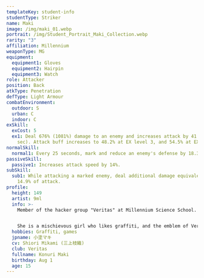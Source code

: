 ```yaml
---
templateKey: student-info
studentType: Striker
name: Maki
image: /img/maki_01.webp
portrait: /img/Student_Portrait_Maki_Collection.webp
rarity: "3"
affiliation: Millennium
weaponType: MG
equipment:
  equipment1: Gloves
  equipment2: Hairpin
  equipment3: Watch
role: Attacker
position: Back
atkType: Penetration
defType: Light Armour
combatEnvironment:
  outdoor: S
  urban: C
  indoor: C
exSkill:
  exCost: 5
  ex1: Deal 676% (1081%) damage to an enemy and increases attack by 41.9% (30
    sec). Attack buff increases to 48.2% at EX level 3, and 54.5% at EX level 5.
normalSkill:
  normal1: Every 25 seconds, mark and reduce an enemy's defense by 18.3% (15 sec).
passiveSkill:
  passive1: Increases attack speed by 14%.
subSkill:
  sub1: While attacking a marked enemy, deal additional damage equivalent to
    14.9% of attack.
profile:
  height: 149
  artist: 9ml
  info: >-
    Member of the hacker group "Veritas" at Millennium Science School. 


    She is a mischievous girl who likes graffiti, and the emblem of Veritas is her work. She is basically an optimistic, go-with-the-motions type of person, and often gets into trouble with other club members.
  hobbies: Graffiti, games
  jpname: 小塗マキ
  cv: Shiori Mikami (三上枝織)
  club: Veritas
  fullname: Konuri Maki
  birthday: Aug 1
  age: 15
---
```

